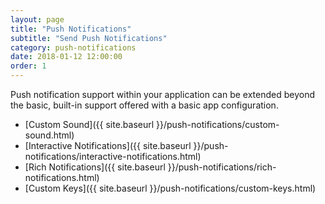 ```yaml
---
layout: page
title: "Push Notifications"
subtitle: "Send Push Notifications"
category: push-notifications
date: 2018-01-12 12:00:00
order: 1
---
```


Push notification support within your application can be extended beyond the basic, built-in support offered with a basic app configuration.

* [Custom Sound]({{ site.baseurl }}/push-notifications/custom-sound.html)
* [Interactive Notifications]({{ site.baseurl }}/push-notifications/interactive-notifications.html)
* [Rich Notifications]({{ site.baseurl }}/push-notifications/rich-notifications.html)
* [Custom Keys]({{ site.baseurl }}/push-notifications/custom-keys.html)
